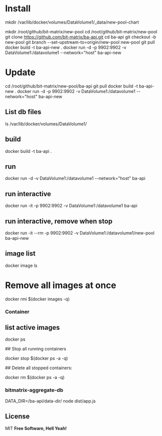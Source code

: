 # Install

mkdir /var/lib/docker/volumes/DataVolume1/\_data/new-pool-chart

mkdir /root/github/bit-matrix/new-pool
cd /root/github/bit-matrix/new-pool
git clone https://github.com/bit-matrix/ba-api.git
cd ba-api
git checkout -b new-pool
git branch --set-upstream-to=origin/new-pool new-pool
git pull
docker build -t ba-api-new .
docker run -d -p 9902:9902 -v DataVolume1:/datavolume1 --network="host" ba-api-new

# Update

cd /root/github/bit-matrix/new-pool/ba-api
git pull
docker build -t ba-api-new .
docker run -d -p 9902:9902 -v DataVolume1:/datavolume1 --network="host" ba-api-new

## List db files

ls /var/lib/docker/volumes/DataVolume1/

## build

docker build -t ba-api .

## run

docker run -d -v DataVolume1:/datavolume1 --network="host" ba-api

## run interactive

docker run -it -p 9902:9902 -v DataVolume1:/datavolume1 ba-api

## run interactive, remove when stop

docker run -it --rm -p 9902:9902 -v DataVolume1:/datavolume1/new-pool ba-api-new

## image list

docker image ls

# Remove all images at once

docker rmi $(docker images -q)

### Container

## list active images

docker ps

## Stop all running containers

docker stop $(docker ps -a -q)

## Delete all stopped containers:

docker rm $(docker ps -a -q)

### bitmatrix-aggregate-db

DATA_DIR=/ba-api/data-dir/ node dist/app.js

## License

MIT
**Free Software, Hell Yeah!**
